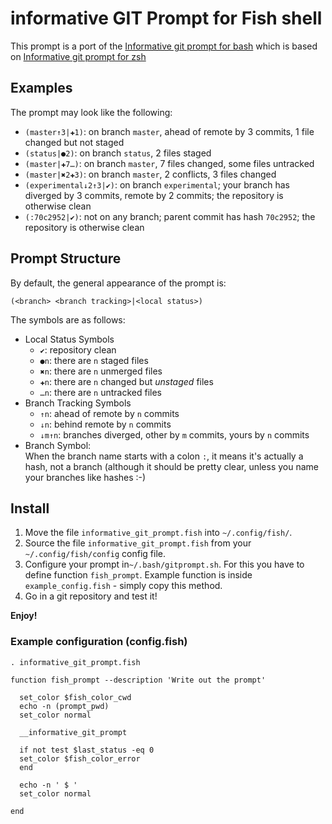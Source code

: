 informative GIT Prompt for Fish shell
=====================================

This prompt is a port of the [Informative git prompt for bash][1] which is based on [Informative git prompt for zsh][2]

[1]: https://github.com/magicmonty/bash-git-prompt          "Informative git prompt for bash"
[2]: https://github.com/olivierverdier/zsh-git-prompt       "Informative git prompt for zsh"

## Examples

The prompt may look like the following:

* ``(master↑3|✚1)``: on branch ``master``, ahead of remote by 3 commits, 1 file changed but not staged
* ``(status|●2)``: on branch ``status``, 2 files staged
* ``(master|✚7…)``: on branch ``master``, 7 files changed, some files untracked
* ``(master|✖2✚3)``: on branch ``master``, 2 conflicts, 3 files changed
* ``(experimental↓2↑3|✔)``: on branch ``experimental``; your branch has diverged by 3 commits, remote by 2 commits; the repository is otherwise clean
* ``(:70c2952|✔)``: not on any branch; parent commit has hash ``70c2952``; the repository is otherwise clean



##  Prompt Structure

By default, the general appearance of the prompt is:

    (<branch> <branch tracking>|<local status>)

The symbols are as follows:

- Local Status Symbols
  - ``✔``: repository clean
  - ``●n``: there are ``n`` staged files
  - ``✖n``: there are ``n`` unmerged files
  - ``✚n``: there are ``n`` changed but *unstaged* files
  - ``…n``: there are ``n`` untracked files
- Branch Tracking Symbols
  - ``↑n``: ahead of remote by ``n`` commits
  - ``↓n``: behind remote by ``n`` commits
  - ``↓m↑n``: branches diverged, other by ``m`` commits, yours by ``n`` commits
- Branch Symbol:<br />
  	When the branch name starts with a colon ``:``, it means it's actually a hash, not a branch (although it should be pretty clear, unless you name your branches like hashes :-)

## Install

1. Move the file ``informative_git_prompt.fish`` into ``~/.config/fish/``.
1. Source the file ``informative_git_prompt.fish`` from your ``~/.config/fish/config`` config file.
1. Configure your prompt in``~/.bash/gitprompt.sh``. For this you have to define function ``fish_prompt``. Example function is inside
``example_config.fish`` - simply copy this method.
1. Go in a git repository and test it!

**Enjoy!**

### Example configuration (config.fish)

    . informative_git_prompt.fish

    function fish_prompt --description 'Write out the prompt'

      set_color $fish_color_cwd
      echo -n (prompt_pwd)
      set_color normal

      __informative_git_prompt

      if not test $last_status -eq 0
      set_color $fish_color_error
      end

      echo -n ' $ '
      set_color normal

    end